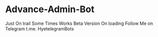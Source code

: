 # Advance-Admin-Bot
Just On trail
Some Times Works
Beta Version On loading
Follow Me on Telegram t.me. HyetelegramBots
